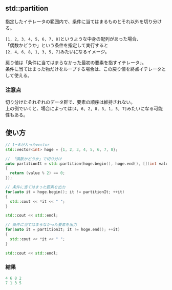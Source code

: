 ## std::partition
指定したイテレータの範囲内で、条件に当てはまるものとそれ以外を切り分ける。

`[1, 2, 3, 4, 5, 6, 7, 8]`というような中身の配列があった場合、  
「偶数かどうか」という条件を指定して実行すると  
`[2, 4, 6, 8, 1, 3, 5, 7]`みたいになるイメージ。

戻り値は「条件に当てはまらなかった最初の要素を指すイテレータ」。  
条件に当てはまった物だけをループする場合は、この戻り値を終点イテレータとして使える。

### 注意点
切り分けたそれぞれのデータ群で、要素の順序は維持されない。  
上の例でいくと、場合によっては`[4, 6, 2, 8, 3, 1, 5, 7]`みたいになる可能性もある。

## 使い方
```c++
// 1〜8が入ったvector
std::vector<int> hoge = {1, 2, 3, 4, 5, 6, 7, 8};

// 「偶数かどうか」で切り分け
auto partitionIt = std::partition(hoge.begin(), hoge.end(), [](int value)
{
  return (value % 2) == 0;
});

// 条件に当てはまった要素を出力
for(auto it = hoge.begin(); it != partitionIt; ++it)
{
  std::cout << *it << " ";
}

std::cout << std::endl;

// 条件に当てはまらなかった要素を出力
for(auto it = partitionIt; it != hoge.end(); ++it)
{
  std::cout << *it << " ";
}

std::cout << std::endl;
```

### 結果
```c++
4 6 8 2
7 1 3 5
```